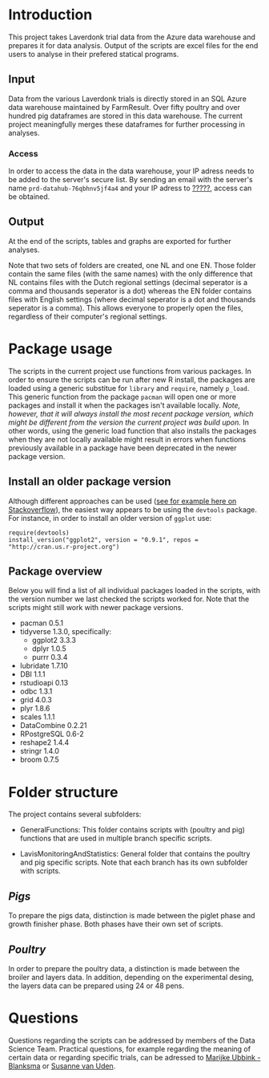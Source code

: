 # Introduction 

This project takes Laverdonk trial data from the Azure data warehouse and prepares it
for data analysis. Output of the scripts are excel files for the end users to 
analyse in their prefered statical programs. 

## Input

Data from the various Laverdonk trials is directly stored in an SQL Azure data warehouse
maintained by FarmResult. Over fifty poultry and over hundred pig dataframes are stored 
in this data warehouse. The current project meaningfully merges these dataframes 
for further processing in analyses. 

### Access

In order to access the data in the data warehouse, your IP adress needs to be 
added to the server's secure list. By sending an email with the server's name 
`prd-datahub-76qbhnv5jf4a4` and your IP adress to [?????](????@agrifirm.com), 
access can be obtained. 

## Output

At the end of the scripts, tables and graphs are exported for further analyses.

Note that two sets of folders are created, one NL and one EN. Those folder contain
the same files (with the same names) with the only difference that NL contains files
with the Dutch regional settings (decimal seperator is a comma and thousands seperator is a dot)
whereas the EN folder contains files with English settings (where decimal seperator is a dot and
thousands seperator is a comma). This allows everyone to properly open the files, 
regardless of their computer's regional settings. 

# Package usage

The scripts in the current project use functions from various packages. In order to
ensure the scripts can be run after new R install, the packages are loaded using
a generic substitue for `library` and `require`, namely `p_load`. This generic function
from the package `pacman` will open one or more packages and install it when the 
packages isn't available locally. *Note, however, that it will always install the
most recent package version, which might be different from the version the current
project was build upon.* In other words, using the generic load function that also
installs the packages when they are not locally available might result in errors
when functions previously available in a package have been deprecated in the newer
package version.

## Install an older package version

Although different approaches can be used ([see for example here on Stackoverflow](https://stackoverflow.com/questions/17082341/installing-older-version-of-r-package)),
the easiest way appears to be using the `devtools` package. For instance, in order
to install an older version of `ggplot` use:

```
require(devtools)
install_version("ggplot2", version = "0.9.1", repos = "http://cran.us.r-project.org")
```

## Package overview 

Below you will find a list of all individual packages loaded in the scripts, with
the version number we last checked the scripts worked for. Note that the scripts
might still work with newer package versions. 

- pacman 0.5.1
- tidyverse 1.3.0, specifically:
  * ggplot2 3.3.3
  * dplyr 1.0.5
  * purrr 0.3.4
- lubridate 1.7.10
- DBI 1.1.1
- rstudioapi 0.13 
- odbc 1.3.1
- grid 4.0.3
- plyr 1.8.6 
- scales 1.1.1
- DataCombine 0.2.21
- RPostgreSQL 0.6-2 
- reshape2 1.4.4 
- stringr 1.4.0
- broom 0.7.5

# Folder structure

The project contains several subfolders:

- GeneralFunctions: This folder contains scripts with (poultry and pig) functions 
that are used in multiple branch specific scripts.

- LavisMonitoringAndStatistics: General folder that contains the poultry and pig 
specific scripts. Note that each branch has its own subfolder with scripts. 

## *Pigs*

To prepare the pigs data, distinction is made between the piglet phase and growth 
finisher phase. Both phases have their own set of scripts. 

## *Poultry*
In order to prepare the poultry data, a distinction is made between the broiler
and layers data. In addition, depending on the experimental desing, the layers data can be prepared using 24 or 48 pens.

# Questions

Questions regarding the scripts can be addressed by members of the Data Science Team. 
Practical questions, for example regarding the meaning of certain data or regarding
specific trials, can be adressed to [Marijke Ubbink - Blanksma](m.ubbink@agrifirm.com)
or [Susanne van Uden](s.vanuden@agrifirm.com).
